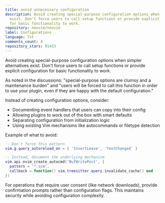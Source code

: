```yaml
---
title: avoid unnecessary configuration
description: Avoid creating special-purpose configuration options when simpler alternatives
  exist. Don't force users to call setup functions or provide explicit configuration
  for basic functionality to work.
repository: neovim/neovim
label: Configurations
language: Txt
comments_count: 4
repository_stars: 91433
---
```


Avoid creating special-purpose configuration options when simpler alternatives exist. Don't force users to call setup functions or provide explicit configuration for basic functionality to work.

As noted in the discussions: "special-purpose options are clumsy and a maintenance burden" and "users will be forced to call this function in order to use your plugin, even if they are happy with the default configuration."

Instead of creating configuration options, consider:
- Documenting event handlers that users can copy into their config
- Allowing plugins to work out of the box with smart defaults
- Separating configuration from initialization logic
- Using existing Vim mechanisms like autocommands or filetype detection

Example of what to avoid:
```lua
-- Don't force this pattern
vim.g.query_autoreload_on = { 'InsertLeave', 'TextChanged' }

-- Instead, document the underlying mechanism
vim.api.nvim_create_autocmd('BufWritePost', {
  pattern = '*.scm',
  callback = function() vim.treesitter.query.invalidate_cache() end
})
```

For operations that require user consent (like network downloads), provide confirmation prompts rather than configuration flags. This maintains security while avoiding configuration complexity.